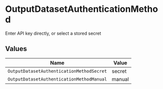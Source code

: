 # OutputDatasetAuthenticationMethod

Enter API key directly, or select a stored secret


## Values

| Name                                      | Value                                     |
| ----------------------------------------- | ----------------------------------------- |
| `OutputDatasetAuthenticationMethodSecret` | secret                                    |
| `OutputDatasetAuthenticationMethodManual` | manual                                    |